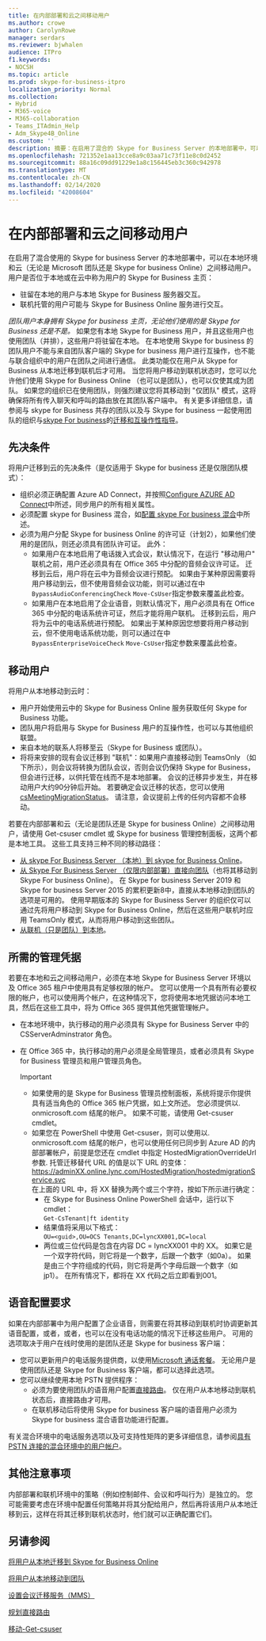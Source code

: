 ```yaml
---
title: 在内部部署和云之间移动用户
ms.author: crowe
author: CarolynRowe
manager: serdars
ms.reviewer: bjwhalen
audience: ITPro
f1.keywords:
- NOCSH
ms.topic: article
ms.prod: skype-for-business-itpro
localization_priority: Normal
ms.collection:
- Hybrid
- M365-voice
- M365-collaboration
- Teams_ITAdmin_Help
- Adm_Skype4B_Online
ms.custom: ''
description: 摘要：在启用了混合的 Skype for Business Server 的本地部署中，可以在本地环境和云（无论是 Microsoft 团队还是 Skype for Business Online）之间移动用户。。
ms.openlocfilehash: 721352e1aa13cce8a9c03aa71c73f11e8c0d2452
ms.sourcegitcommit: 88a16c09dd91229e1a8c156445eb3c360c942978
ms.translationtype: MT
ms.contentlocale: zh-CN
ms.lasthandoff: 02/14/2020
ms.locfileid: "42008604"
---
```

# <a name="move-users-between-on-premises-and-cloud"></a>在内部部署和云之间移动用户

在启用了混合使用的 Skype for business Server 的本地部署中，可以在本地环境和云（无论是 Microsoft 团队还是 Skype for business Online）之间移动用户。 用户是否位于本地或在云中称为用户的 Skype for Business 主页：

- 驻留在本地的用户与本地 Skype for Business 服务器交互。
- 联机托管的用户可能与 Skype for Business Online 服务进行交互。

*团队用户本身拥有 Skype for business 主页，无论他们使用的是 Skype for Business 还是不是。* 如果您有本地 Skype for Business 用户，并且这些用户也使用团队（并排），这些用户将驻留在本地。 在本地使用 Skype for business 的团队用户不能与来自团队客户端的 Skype for business 用户进行互操作，也不能与联合组织中的用户在团队之间进行通信。 此类功能仅在用户从 Skype for Business 从本地迁移到联机后才可用。 当您将用户移动到联机状态时，您可以允许他们使用 Skype for Business Online （也可以是团队），也可以仅使其成为团队。 如果您的组织已在使用团队，则强烈建议您将其移动到 "仅团队" 模式，这将确保将所有传入聊天和呼叫的路由放在其团队客户端中。 有关更多详细信息，请参阅与 skype for Business 共存的团队以及与 Skype for business 一起使用团队的组织与[skype For business](/microsoftteams/coexistence-chat-calls-presence)的[迁移和互操作性指导](/microsoftteams/migration-interop-guidance-for-teams-with-skype)。

## <a name="prerequisites"></a>先决条件

将用户迁移到云的先决条件（是仅适用于 Skype for business 还是仅限团队模式）：

- 组织必须正确配置 Azure AD Connect，并按照[Configure AZURE AD Connect](configure-azure-ad-connect.md)中所述，同步用户的所有相关属性。
- 必须配置 skype for Business 混合，如[配置 skype For business 混合](configure-federation-with-skype-for-business-online.md)中所述。
- 必须为用户分配 Skype for business Online 的许可证（计划2），如果他们使用的是团队，则还必须具有团队许可证。  此外：
    - 如果用户在本地启用了电话拨入式会议，默认情况下，在运行 "移动用户" 联机之前，用户还必须具有在 Office 365 中分配的音频会议许可证。 迁移到云后，用户将在云中为音频会议进行预配。 如果由于某种原因需要将用户移动到云，但不使用音频会议功能，则可以通过在中`BypassAudioConferencingCheck` `Move-CsUser`指定参数来覆盖此检查。
    - 如果用户在本地启用了企业语音，则默认情况下，用户必须具有在 Office 365 中分配的电话系统许可证，然后才能将用户联机。 迁移到云后，用户将为云中的电话系统进行预配。 如果出于某种原因您想要将用户移动到云，但不使用电话系统功能，则可以通过在中`BypassEnterpriseVoiceCheck` `Move-CsUser`指定参数来覆盖此检查。


## <a name="moving-users"></a>移动用户

将用户从本地移动到云时：

- 用户开始使用云中的 Skype for Business Online 服务获取任何 Skype for Business 功能。
- 团队用户将启用与 Skype for Business 用户的互操作性，也可以与其他组织联盟。
- 来自本地的联系人将移至云（Skype for Business 或团队）。
- 将将来安排的现有会议迁移到 "联机"：如果用户直接移动到 TeamsOnly （如下所示），则会议将转换为团队会议，否则会议仍保持 Skype for Business，但会进行迁移，以供托管在线而不是本地部署。  会议的迁移异步发生，并在移动用户大约90分钟后开始。  若要确定会议迁移的状态，您可以使用[csMeetingMigrationStatus](../../SfbOnline/audio-conferencing-in-office-365/setting-up-the-meeting-migration-service-mms.md#managing-mms)。 请注意，会议提前上传的任何内容都不会移动。

若要在内部部署和云（无论是团队还是 Skype for business Online）之间移动用户，请使用 Get-csuser cmdlet 或 Skype for business 管理控制面板，这两个都是本地工具。 这些工具支持三种不同的移动路径：

- [从 skype For Business Server （本地）到 skype for Business Online](move-users-from-on-premises-to-skype-for-business-online.md)。
- [从 Skype For Business Server （仅限内部部署）直接向团队](move-users-from-on-premises-to-teams.md)（也将其移动到 Skype For business Online）。  在 Skype for business Server 2019 和 Skype for business Server 2015 的累积更新8中，直接从本地移动到团队的选项是可用的。 使用早期版本的 Skype for Business Server 的组织仅可以通过先将用户移动到 Skype for Business Online，然后在这些用户联机时应用 TeamsOnly 模式，从而将用户移动到这些团队。
- [从联机（只是团队）到本地](move-users-from-the-cloud-to-on-premises.md)。

## <a name="required-administrative-credentials"></a>所需的管理凭据

若要在本地和云之间移动用户，必须在本地 Skype for Business Server 环境以及 Office 365 租户中使用具有足够权限的帐户。 您可以使用一个具有所有必要权限的帐户，也可以使用两个帐户，在这种情况下，您将使用本地凭据访问本地工具，然后在这些工具中，将为 Office 365 提供其他凭据管理帐户。  

- 在本地环境中，执行移动的用户必须具有 Skype for Business Server 中的 CSServerAdminstrator 角色。
- 在 Office 365 中，执行移动的用户必须是全局管理员，或者必须具有 Skype for Business 管理员和用户管理员角色。  

    > [!Important]
    > - 如果使用的是 Skype for Business 管理员控制面板，系统将提示你提供具有适当角色的 Office 365 帐户凭据，如上文所述。 您必须提供以. onmicrosoft.com 结尾的帐户。 如果不可能，请使用 Get-csuser cmdlet。
    >- 如果您在 PowerShell 中使用 Get-csuser，则可以使用以. onmicrosoft.com 结尾的帐户，也可以使用任何已同步到 Azure AD 的内部部署帐户，前提是您还在 cmdlet 中指定 HostedMigrationOverrideUrl 参数. 托管迁移替代 URL 的值是以下 URL 的变体：https://adminXX.online.lync.com/HostedMigration/hostedmigrationService.svc<br>在上面的 URL 中，将 XX 替换为两个或三个字符，按如下所示进行确定：
    >   - 在 Skype for Business Online PowerShell 会话中，运行以下 cmdlet：<br>`Get-CsTenant|ft identity`
    >    - 结果值将采用以下格式：<br>`OU=<guid>,OU=OCS Tenants,DC=lyncXX001,DC=local`
    >    - 两位或三位代码是包含在内容 DC = lyncXX001 中的 XX。 如果它是一个双字符代码，则它将是一个数字，后跟一个数字（如0a）。 如果是由三个字符组成的代码，则它将是两个字母后跟一个数字（如 jp1）。 在所有情况下，都将在 XX 代码之后立即看到001。


## <a name="voice-configuration-requirements"></a>语音配置要求

如果在内部部署中为用户配置了企业语音，则需要在将其移动到联机时协调更新其语音配置，或者，或者，也可以在没有电话功能的情况下迁移这些用户。 可用的选项取决于用户在线时使用的是团队还是 Skype for business 客户端：

- 您可以更新用户的电话服务提供商，以使用[Microsoft 通话套餐](/microsoftteams/calling-plans-for-office-365)。 无论用户是使用团队还是 Skype for Business 客户端，都可以选择此选项。
- 您可以继续使用本地 PSTN 提供程序：
  - 必须为要使用团队的语音用户配置[直接路由](/microsoftteams/direct-routing-plan)。 仅在用户从本地移动到联机状态后，直接路由才可用。
  - 在联机移动后将使用 Skype for business 客户端的语音用户必须为 Skype for business 混合语音功能进行配置。

有关混合环境中的电话服务选项以及可支持性矩阵的更多详细信息，请参阅[具有 PSTN 连接的混合环境中的用户帐户](/microsoftteams/direct-routing-user-accounts-in-a-hybrid-environment)。

## <a name="other-considerations"></a>其他注意事项

内部部署和联机环境中的策略（例如控制邮件、会议和呼叫行为）是独立的。 您可能需要考虑在环境中配置任何策略并将其分配给用户，然后再将该用户从本地迁移到云，这样在将其迁移到联机状态时，他们就可以正确配置它们。

## <a name="see-also"></a>另请参阅

[将用户从本地迁移到 Skype for Business Online](move-users-from-on-premises-to-skype-for-business-online.md)

[将用户从本地移动到团队](move-users-from-on-premises-to-teams.md)

[设置会议迁移服务（MMS）](../../SfbOnline/audio-conferencing-in-office-365/setting-up-the-meeting-migration-service-mms.md)

[规划直接路由](/microsoftteams/direct-routing-plan)

[移动-Get-csuser](https://docs.microsoft.com/powershell/module/skype/move-csuser)
